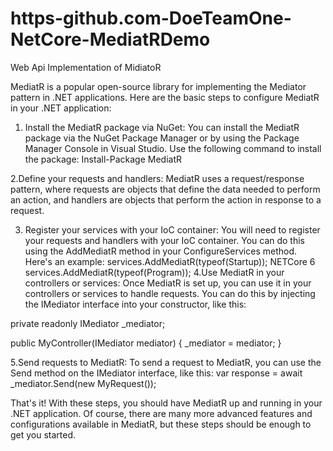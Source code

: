 # https-github.com-DoeTeamOne-NetCore-MediatRDemo
Web Api Implementation of MidiatoR

MediatR is a popular open-source library for implementing the Mediator pattern in .NET applications. Here are the basic steps to configure MediatR in your .NET application:

1. Install the MediatR package via NuGet: You can install the MediatR package via the NuGet Package Manager or by using the Package Manager Console in Visual Studio. Use the following command to install the package:
Install-Package MediatR

2.Define your requests and handlers: MediatR uses a request/response pattern, where requests are objects that define the data needed to perform an action, and handlers are objects that perform the action in response to a request.

3. Register your services with your IoC container: You will need to register your requests and handlers with your IoC container. You can do this using the AddMediatR method in your ConfigureServices method. Here's an example:
services.AddMediatR(typeof(Startup));
NETCore 6
services.AddMediatR(typeof(Program));
4.Use MediatR in your controllers or services: Once MediatR is set up, you can use it in your controllers or services to handle requests. You can do this by injecting the IMediator interface into your constructor, like this:

private readonly IMediator _mediator;

public MyController(IMediator mediator)
{
    _mediator = mediator;
}


5.Send requests to MediatR: To send a request to MediatR, you can use the Send method on the IMediator interface, like this:
var response = await _mediator.Send(new MyRequest());


That's it! With these steps, you should have MediatR up and running in your .NET application. Of course, there are many more advanced features and configurations available in MediatR, but these steps should be enough to get you started.
